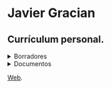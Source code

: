 # Javier Gracian 
 
 
## Currículum personal.


<details>
<summary>Borradores</summary>
<br>
 <li><a href="./Borradores/Login_Logout_Javier_Gracian.html">Login y Logout</a></li>
 <li><a href="./Borradores/Validacion_Formularios_Javier_Gracian.html">Validacion de formularios</a></li>
</details>

<details>
<summary>Documentos</summary>
 <br>
 <li><a href="./DOCS/RutinaBackupsWEB.pdf">Rutina Backups</a></li>
 <li><a href="#">Todavia por completar</a></li>
</details>


[Web].

[Web]: https://javi-gr.github.io/publico/ProyectoWeb/
